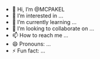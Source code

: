 - 👋 Hi, I’m @MCPAKEL
- 👀 I’m interested in ...
- 🌱 I’m currently learning ...
- 💞️ I’m looking to collaborate on ...
- 📫 How to reach me ...
- 😄 Pronouns: ...
- ⚡ Fun fact: ...

<!---
MCPAKEL/MCPAKEL is a ✨ special ✨ repository because its `README.md` (this file) appears on your GitHub profile.
You can click the Preview link to take a look at your changes.
--->
